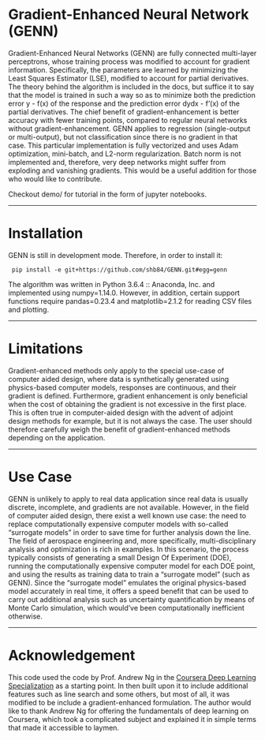 # Gradient-Enhanced Neural Network (GENN)

Gradient-Enhanced Neural Networks (GENN) are fully connected multi-layer perceptrons, whose training process was
modified to account for gradient information. Specifically, the parameters are learned by minimizing the Least Squares
Estimator (LSE), modified to account for partial derivatives. The theory behind the algorithm is included in the docs,
but suffice it to say that the model is trained in such a way so as to minimize both the prediction error y - f(x) of
the response and the prediction error dydx - f’(x) of the partial derivatives. The chief benefit of gradient-enhancement
is better accuracy with fewer training points, compared to regular neural networks without gradient-enhancement. GENN
applies to regression (single-output or multi-output), but not classification since there is no gradient in that case.
This particular implementation is fully vectorized and uses Adam optimization, mini-batch, and L2-norm regularization.
Batch norm is not implemented and, therefore, very deep networks might suffer from exploding and vanishing gradients.
This would be a useful addition for those who would like to contribute.

Checkout demo/ for tutorial in the form of jupyter notebooks.

----

# Installation

GENN is still in development mode. Therefore, in order to install it:

     pip install -e git+https://github.com/shb84/GENN.git#egg=genn

The algorithm was written in Python 3.6.4 :: Anaconda, Inc. and implemented using numpy=1.14.0. However, in addition,
certain support functions require pandas=0.23.4 and matplotlib=2.1.2 for reading CSV files and plotting.

----

# Limitations

Gradient-enhanced methods only apply to the special use-case of computer aided design, where data is synthetically
generated using physics-based computer models, responses are continuous, and their gradient is defined. Furthermore,
gradient enhancement is only beneficial when the cost of obtaining the gradient is not excessive in the first place.
This is often true in computer-aided design with the advent of adjoint design methods for example, but it is not always
the case. The user should therefore carefully weigh the benefit of gradient-enhanced methods depending on the
application.

----

# Use Case

GENN is unlikely to apply to real data application since real data is usually discrete, incomplete, and gradients are
not available. However, in the field of computer aided design, there exist a well known use case: the need to replace
computationally expensive computer models with so-called “surrogate models” in order to save time for further analysis
down the line. The field of aerospace engineering and, more specifically, multi-disciplinary analysis and optimization
is rich in examples. In this scenario, the process typically consists of generating a small Design Of Experiment (DOE),
running the computationally expensive computer model for each DOE point, and using the results as training data to train
a “surrogate model” (such as GENN). Since the “surrogate model” emulates the original physics-based model accurately in
real time, it offers a speed benefit that can be used to carry out additional analysis such as uncertainty
quantification by means of Monte Carlo simulation, which would’ve been computationally inefficient otherwise.

----

# Acknowledgement

This code used the code by Prof. Andrew Ng in the
[Coursera Deep Learning Specialization](https://www.coursera.org/specializations/deep-learning)
as a starting point. In then built
upon it to include additional features such as line search and some others, but most of all, it was modified to be
include a gradient-enhanced formulation. The author would like to thank Andrew Ng for offering the fundamentals of deep
learning on Coursera, which took a complicated subject and explained it in simple terms that made it accessible to laymen.
